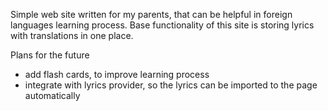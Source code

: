 Simple web site written for my parents, that can be helpful in foreign languages learning process. Base functionality of this site is storing lyrics with translations in one place.

Plans for the future
* add flash cards, to improve learning process
* integrate with lyrics provider, so the lyrics can be imported to the page automatically